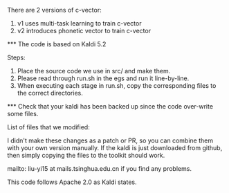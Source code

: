 There are 2 versions of c-vector:
1. v1 uses multi-task learning to train c-vector
2. v2 introduces phonetic vector to train c-vector

*** The code is based on Kaldi 5.2

Steps:
1. Place the source code we use in src/ and make them.
2. Please read through run.sh in the egs and run it line-by-line.
3. When executing each stage in run.sh, copy the corresponding files to the correct directories. 

*** Check that your kaldi has been backed up since the code over-write some files.

List of files that we modified:


I didn't make these changes as a patch or PR, so you can combine them with your own version manually.
If the kaldi is just downloaded from github, then simply copying the files to the toolkit should work.

mailto: liu-yi15 at mails.tsinghua.edu.cn if you find any problems.

This code follows Apache 2.0 as Kaldi states.
